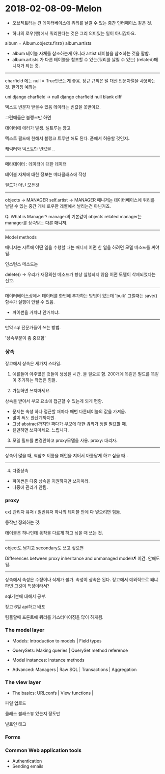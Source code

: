 # 2018-02-08-09-Melon



* 오브젝트라는 건 데이터베이스에 쿼리를 날릴 수 있는 중간 인터페이스 같은 것.

* 하나의 로우(행)에서 쿼리한다는 것은 그리 의미있는 일이 아니잖아요. 


album = Album.objects.first()
album.artists
* album 테이블 자체를 참조하는게 아니라 artist 테이블을 참조하는 것을 말함.
* album.artists 가 다른 테이블을 참조할 수 있는(쿼리를 날릴 수 있는) (related)매니저가 되는 것.

------------------------------------------

charfield 에는 null = True안쓰는게 좋음.
장규 규칙은 널 대신 빈문자열을 사용하는 것.
한가징 예외는 

uni
django charfield -> null 
django charfield null blank diff


텍스트 빈문자 받을수 있음
데이터는 빈값을 못받아요.

그런애들은 블랭크만 하면

데이터에 에러가 발생.
널트루는 장고

텍스트 필드에 한해서 블랭크 트루만 해도 된다.
폼에서 허용할 것인지.. 

캐릭터와 텍스트만 빈값을 ..

-----------------------------

메타데이터 : 데이터에 대한 데이터

테이블 자체에 대한 정보는 메타클래스에 작성

필드가 아닌 모든것


-----------------------------

objects -> MANAGER
self.artist -> MANAGER
매니저는 데이터베이스에 쿼리를 날릴 수 있는 중간 개체
로우한 레벨에서 날리는건 아닌거죠.


Q. What is Manager?
manager의 기본값이 objects
related manager는 manager를 상속받는 다른 매니저.

-------------------------------

Model methods

매니저는 시트에 어떤 일을 수행할 때는 매니저 
어떤 한 일을 하려면 모델 메소드를 써야됨.

인스턴스 메소드는 

delete() -> 우리가 재정의한 메소드가 항상 실행되지 않음
어떤 모델이 삭제되었다는 신호.

---------------------------

데이터베이스상에서 데이터를 한번에 추가하는 방법이 있는데 'bulk'
그럴때는 save()함수가 실행이 안될 수 있음.

- 파이썬을 거치냐 안거치냐.


----------------------------

만약 sql 전문가들이 쓰는 방법.

'상속부분이 좀 중요함'

### 상속

장고에서 상속은 세가지 스타일.


1. 예를들어 아주많은 것들이 생성된 시간. 을 필요로 함.
200개에 똑같은 필드를 똑같이 추가하는 작업은 힘듦.


2. 가능하면 쓰지마세요.

상속을 받아서 부모 요소에 접근할 수 있는게 되게 편함.

* 문제는 속성 하나 접근할 때마다 매번 다른테이블의 값을 가져옴.
* 많이 써도 한단계까지만.
* 그냥 abstract까지만 짜다가 부모에 대한 쿼리가 정말 필요할 때.
* 웬만하면 쓰지마세요. 느립니다.


3. 모델 필드를 변경안하고 proxy모델을 사용.
proxy: 대리자.


-------------------------------


상속이 많을 때, 
역참조 이름을 패턴을 지어서 아름답게 하고 싶을 때..

--------------------------------

4. 다중상속
-  파이썬은 다중 상속을 지원하지만 쓰지마라.
-  나중에 관리가 안됨.






### proxy 

ex) 관리자 유저 / 일반유저
하나의 테이블 안에 다 넣으려면 힘듦.

동작만 정의하는 것.

테이블은 하나인데 동작을 다르게 하고 싶을 때 쓰는 것.

-----------------------

object도 남기고 secondary도 쓰고 싶으면



Differences between proxy inheritance and unmanaged models¶
이건. 안해도됨.



----------


상속에서 속성은 수정이나 삭제가 불가.
속성이 상속은 된다. 장고에서 예외적으로
왜냐하면 그것이 특성이라서?



sql기본에 대해서 공부.

장고 6일
api하고
배포

팀플할때 프론트에 쿼리를 커스터마이징을 많이 하게됨.




### The model layer
* Models: Introduction to models | Field types 

* QuerySets: Making queries | QuerySet method reference 

* Model instances: Instance methods

* Advanced: Managers | Raw SQL | Transactions | Aggregation 


### The view layer

* The basics: URLconfs | View functions |

파일 업로드

클래스 블래스뷰 있는지 정도만

빌트인 태그


### Forms


### Common Web application tools

* Authentication
* Sending emails

